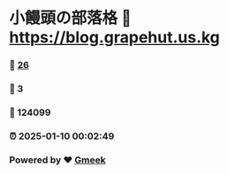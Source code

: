 # 小饅頭の部落格 :link: https://blog.grapehut.us.kg 
### :page_facing_up: [26](https://blog.grapehut.us.kg/tag.html) 
### :speech_balloon: 3 
### :hibiscus: 124099 
### :alarm_clock: 2025-01-10 00:02:49 
### Powered by :heart: [Gmeek](https://github.com/Meekdai/Gmeek)
